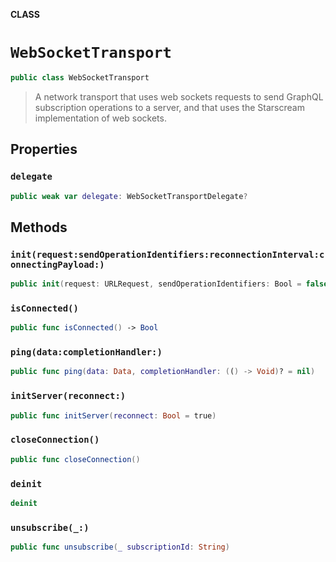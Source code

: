 **CLASS**

# `WebSocketTransport`

```swift
public class WebSocketTransport
```

> A network transport that uses web sockets requests to send GraphQL subscription operations to a server, and that uses the Starscream implementation of web sockets.

## Properties
### `delegate`

```swift
public weak var delegate: WebSocketTransportDelegate?
```

## Methods
### `init(request:sendOperationIdentifiers:reconnectionInterval:connectingPayload:)`

```swift
public init(request: URLRequest, sendOperationIdentifiers: Bool = false, reconnectionInterval: TimeInterval = 0.5, connectingPayload: GraphQLMap? = [:])
```

### `isConnected()`

```swift
public func isConnected() -> Bool
```

### `ping(data:completionHandler:)`

```swift
public func ping(data: Data, completionHandler: (() -> Void)? = nil)
```

### `initServer(reconnect:)`

```swift
public func initServer(reconnect: Bool = true)
```

### `closeConnection()`

```swift
public func closeConnection()
```

### `deinit`

```swift
deinit
```

### `unsubscribe(_:)`

```swift
public func unsubscribe(_ subscriptionId: String)
```
